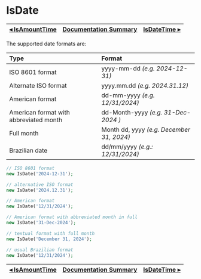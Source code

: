 # IsDate

[◂ IsAmountTime](08-isamounttime.md) | [Documentation Summary](index.md) | [IsDateTime ▸](08-isdatetime.md)
-- | -- | --

The supported date formats are:

| Type                                   | Format                                    |
|:--                                     |:--                                        |
| ISO 8601 format                        | yyyy-mm-dd *(e.g. 2024-12-31)*            |
| Alternate ISO format                   | yyyy.mm.dd *(e.g. 2024.31.12)*            |
| American format                        | dd-mm-yyyy *(e.g. 12/31/2024)*            |
| American format with abbreviated month | dd-Month-yyyy *(e.g. 31-Dec-2024 )*       |
| Full month                             | Month dd, yyyy *(e.g. December 31, 2024)* |
| Brazilian date                         | dd/mm/yyyy *(e.g.: 12/31/2024)*           |

```php
// ISO 8601 format
new IsDate('2024-12-31');

// alternative ISO format
new IsDate('2024.12.31');

// American format
new IsDate('12/31/2024');

// American format with abbreviated month in full
new IsDate('31-Dec-2024');

// textual format with full month
new IsDate('December 31, 2024');

// usual Brazilian format
new IsDate('12/31/2024');
```

[◂ IsAmountTime](08-isamounttime.md) | [Documentation Summary](index.md) | [IsDateTime ▸](08-isdatetime.md)
-- | -- | --
